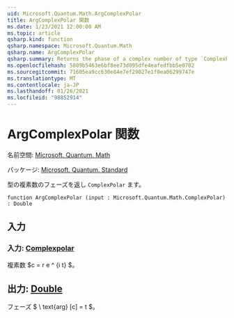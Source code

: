 ```yaml
---
uid: Microsoft.Quantum.Math.ArgComplexPolar
title: ArgComplexPolar 関数
ms.date: 1/23/2021 12:00:00 AM
ms.topic: article
qsharp.kind: function
qsharp.namespace: Microsoft.Quantum.Math
qsharp.name: ArgComplexPolar
qsharp.summary: Returns the phase of a complex number of type `ComplexPolar`.
ms.openlocfilehash: 5809b5463e6bf8ee73d095dfe4eafedfbb5e0702
ms.sourcegitcommit: 71605ea9cc630e84e7ef29027e1f0ea06299747e
ms.translationtype: MT
ms.contentlocale: ja-JP
ms.lasthandoff: 01/26/2021
ms.locfileid: "98852914"
---
```

# <a name="argcomplexpolar-function"></a>ArgComplexPolar 関数

名前空間: [Microsoft. Quantum. Math](xref:Microsoft.Quantum.Math)

パッケージ: [Microsoft. Quantum. Standard](https://nuget.org/packages/Microsoft.Quantum.Standard)


型の複素数のフェーズを返し `ComplexPolar` ます。

```qsharp
function ArgComplexPolar (input : Microsoft.Quantum.Math.ComplexPolar) : Double
```


## <a name="input"></a>入力

### <a name="input--complexpolar"></a>入力: [Complexpolar](xref:Microsoft.Quantum.Math.ComplexPolar)

複素数 $c = r e ^ {i t} $。



## <a name="output--double"></a>出力: [Double](xref:microsoft.quantum.lang-ref.double)

フェーズ $ \ text{arg} [c] = t $。